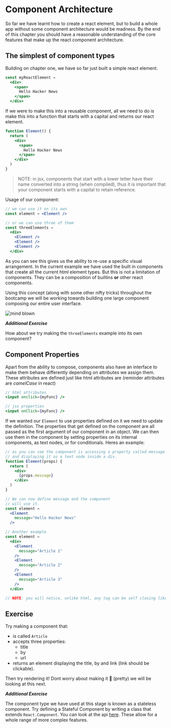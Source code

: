 # Component Architecture

So far we have learnt how to create a react element, but to build a whole app without some component architecture would be madness. By the end of this chapter you should have a reasonable understanding of the core features that make up the react component architecture.

## The simplest of component types

Building on chapter one, we have so far just built a simple react element.

```jsx
const myReactElement =
  <div>
    <span>
      Hello Hacker News
    </span>
  </div>
```

If we were to make this into a reusable component, all we need to do is make this into a function that starts with a capital and returns our react element.

```jsx
function Element() {
  return (
    <div>
      <span>
        Hello Hacker News
      </span>
    </div>
  )
}
```
> NOTE: in jsx, components that start with a lower letter have their name converted into a string (when compiled), thus it is important that your component starts with a capital to retain reference.

Usage of our component:

```jsx
// we can use it on its own
const element = <Element />

// or we can use three of them
const threeElements =
  <div>
    <Element />
    <Element />
    <Element />
  </div>
```

As you can see this gives us the ability to re-use a specific visual arrangement. In the current example we have used the built in components that create all the current html element types. But this is not a limitation of components. They can be a composition of builtins __or__ other react components.

Using this concept (along with some other nifty tricks) throughout the bootcamp we will be working towards building one large component composing our entire user interface.

![mind blown](https://media0.giphy.com/media/26ufdipQqU2lhNA4g/giphy.gif)

**_Additional Exercise_**

How about we try making the `threeElements` example into its own component?

## Component Properties

Apart from the ability to compose, components also have an interface to make them behave differently depending on attributes we assign them. These attributes are defined just like html attributes are (reminder attributes are _camelCase_ in react)

```jsx
// html attributes
<input onclick={myFunc} />

// jsx properties
<input onClick={myFunc} />
```

If we wanted our `Element` to use properties defined on it we need to update the definition. The properties that get defined on the component are all passed as the first argument of our component in an object. We can then use them in the component by setting properties on its internal components, as text nodes, or for conditionals. Heres an example:

```jsx
// as you can see the component is accessing a property called message
// and displaying it as a text node inside a div.
function Element(props) {
  return (
    <div>
      {props.message}
    </div>
  )
}

// We can now define message and the component
// will use it.
const element =
  <Element
    message="Hello Hacker News"
  />

// Another example
const element =
  <div>
    <Element
      message="Article 1"
    />
    <Element
      message="Article 2"
    />
    <Element
      message="Article 3"
    />
  </div>

// NOTE: you will notice, unlike html, any tag can be self closing like out `Element` ones here.
```

## Exercise

Try making a component that:
- is called `Article`
- accepts three properties:
  * title
  * by
  * url
- returns an element displaying the title, by and link (link should be clickable).

Then try rendering it! Dont worry about making it 💅 (pretty) we will be looking at this next.

**_Additional Exercise_**

The component type we have used at this stage is known as a stateless component. Try defining a Stateful Component by writing a class that extends `React.Component`. You can look at the api [here](https://reactjs.org/docs/components-and-props.html). These allow for a whole range of more complex features.
